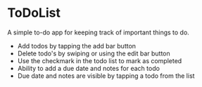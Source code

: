 # ToDoList
A simple to-do app for keeping track of important things to do.

- Add todos by tapping the add bar button
- Delete todo's by swiping or using the edit bar button
- Use the checkmark in the todo list to mark as completed
- Ability to add a due date and notes for each todo
- Due date and notes are visible by tapping a todo from the list

